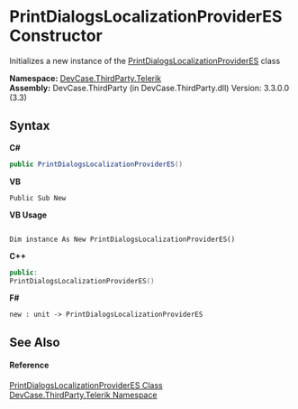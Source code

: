 # PrintDialogsLocalizationProviderES Constructor 
 

Initializes a new instance of the <a href="T_DevCase_ThirdParty_Telerik_PrintDialogsLocalizationProviderES">PrintDialogsLocalizationProviderES</a> class

**Namespace:**&nbsp;<a href="N_DevCase_ThirdParty_Telerik">DevCase.ThirdParty.Telerik</a><br />**Assembly:**&nbsp;DevCase.ThirdParty (in DevCase.ThirdParty.dll) Version: 3.3.0.0 (3.3)

## Syntax

**C#**<br />
``` C#
public PrintDialogsLocalizationProviderES()
```

**VB**<br />
``` VB
Public Sub New
```

**VB Usage**<br />
``` VB Usage

Dim instance As New PrintDialogsLocalizationProviderES()
```

**C++**<br />
``` C++
public:
PrintDialogsLocalizationProviderES()
```

**F#**<br />
``` F#
new : unit -> PrintDialogsLocalizationProviderES
```


## See Also


#### Reference
<a href="T_DevCase_ThirdParty_Telerik_PrintDialogsLocalizationProviderES">PrintDialogsLocalizationProviderES Class</a><br /><a href="N_DevCase_ThirdParty_Telerik">DevCase.ThirdParty.Telerik Namespace</a><br />